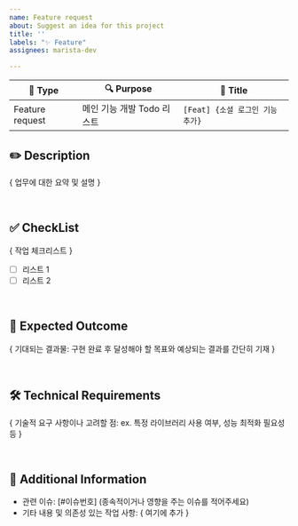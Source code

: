 ```yaml
---
name: Feature request
about: Suggest an idea for this project
title: ''
labels: "✨ Feature"
assignees: marista-dev

---
```


| 📝 **Type**        | 🔍 **Purpose**               | 📌 **Title**                       |
|--------------------|------------------------------|------------------------------------|
| Feature request    | 메인 기능 개발 Todo 리스트   | `[Feat] {소셜 로그인 기능 추가}`  |

## ✏️ Description
{ 업무에 대한 요약 및 설명 }

<br/>

## ✅ CheckList

{ 작업 체크리스트 }
- [ ] 리스트 1
- [ ] 리스트 2

<br/>

## 🚀 Expected Outcome
{ 기대되는 결과물: 구현 완료 후 달성해야 할 목표와 예상되는 결과를 간단히 기재 }

<br/>

## 🛠️ Technical Requirements
{ 기술적 요구 사항이나 고려할 점: ex. 특정 라이브러리 사용 여부, 성능 최적화 필요성 등 }

<br/>

## 📎 Additional Information
- 관련 이슈: [#이슈번호] (종속적이거나 영향을 주는 이슈를 적어주세요)
- 기타 내용 및 의존성 있는 작업 사항: { 여기에 추가 }

